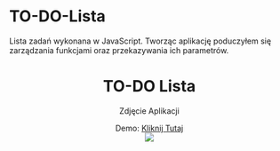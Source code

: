 # TO-DO-Lista
Lista zadań wykonana w JavaScript. Tworząc aplikację poduczyłem się zarządzania funkcjami oraz przekazywania ich parametrów.

<center><h1>TO-DO Lista</h1></center>
<center><p>Zdjęcie Aplikacji</p></center>


<center>Demo: <a href="https://rafal-podraza.pl/demo11/">Kliknij Tutaj</a></center>

<center><img src="https://rafal-podraza.pl/img/projekty/todo.png"></img></center>



